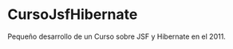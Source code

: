 CursoJsfHibernate
=================

Pequeño desarrollo de un Curso sobre JSF y Hibernate en el 2011.